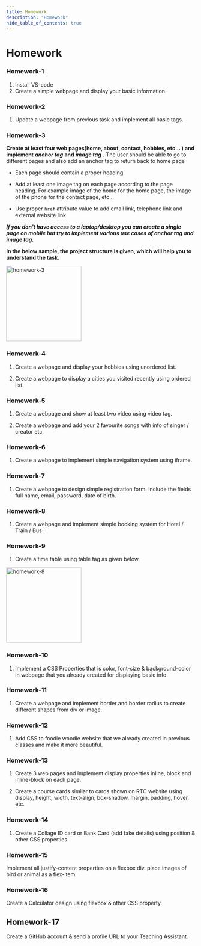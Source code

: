 ```yaml
---
title: Homework
description: "Homework"
hide_table_of_contents: true
---
```


# Homework

### Homework-1

1. Install VS-code
2. Create a simple webpage and display your basic information.

### Homework-2

1. Update a webpage from previous task and implement all basic tags.

### Homework-3

**Create at least four web pages(home, about, contact, hobbies, etc... ) and**
**implement** **_anchor tag_** **and** **_image tag_** **.** The user should be able to go to
different pages and also add an anchor tag to return back to home page

- Each page should contain a proper heading.

- Add at least one image tag on each page according to the page heading. For example image of
  the home for the home page, the image of the phone for the contact page, etc...

- Use proper `href` attribute value to add email link, telephone link and external website link.

**_If you don't have access to a laptop/desktop you can create a single page on mobile but try to implement various use cases of anchor tag and image tag._**

**In the below sample, the project structure is given, which will help you to understand the task.**

<img src="/icp/00/homework-3.png" alt="homework-3" height="200px"/>

### Homework-4

1. Create a webpage and display your hobbies using unordered list.

2. Create a webpage to display a cities you visited recently using ordered list.

### Homework-5

1. Create a webpage and show at least two video using video tag.

2. Create a webpage and add your 2 favourite songs with info of singer / creator etc.

### Homework-6

1. Create a webpage to implement simple navigation system using iframe.

### Homework-7

1. Create a webpage to design simple registration form. Include the fields full name, email, password, date of birth.

### Homework-8

1. Create a webpage and implement simple booking system for Hotel / Train / Bus .

### Homework-9

1. Create a time table using table tag as given below.

<img src="/icp/00/homework-8.png" alt="homework-8" height="200px"/>

### Homework-10

1. Implement a CSS Properties that is color, font-size & background-color in webpage that you already created for displaying basic info.

### Homework-11

1. Create a webpage and implement border and border radius to create different shapes from div or image.

### Homework-12

1. Add CSS to foodie woodie website that we already created in previous classes and make it more beautiful.

### Homework-13

1. Create 3 web pages and implement display properties inline, block and inline-block on each page.

2. Create a course cards similar to cards shown on RTC website using display, height, width, text-align, box-shadow, margin, padding, hover, etc.

### Homework-14

1. Create a Collage ID card or Bank Card (add fake details) using position & other CSS properties.


### Homework-15

Implement all justify-content properties on a flexbox div. place images of bird or animal as a flex-item.

### Homework-16

Create a Calculator design using flexbox & other CSS property. 

## Homework-17


Create a GitHub account & send a profile URL to your Teaching Assistant. 